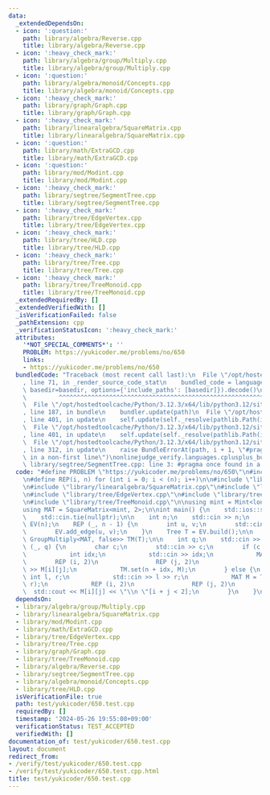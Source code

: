 ```yaml
---
data:
  _extendedDependsOn:
  - icon: ':question:'
    path: library/algebra/Reverse.cpp
    title: library/algebra/Reverse.cpp
  - icon: ':heavy_check_mark:'
    path: library/algebra/group/Multiply.cpp
    title: library/algebra/group/Multiply.cpp
  - icon: ':question:'
    path: library/algebra/monoid/Concepts.cpp
    title: library/algebra/monoid/Concepts.cpp
  - icon: ':heavy_check_mark:'
    path: library/graph/Graph.cpp
    title: library/graph/Graph.cpp
  - icon: ':heavy_check_mark:'
    path: library/linearalgebra/SquareMatrix.cpp
    title: library/linearalgebra/SquareMatrix.cpp
  - icon: ':question:'
    path: library/math/ExtraGCD.cpp
    title: library/math/ExtraGCD.cpp
  - icon: ':question:'
    path: library/mod/Modint.cpp
    title: library/mod/Modint.cpp
  - icon: ':heavy_check_mark:'
    path: library/segtree/SegmentTree.cpp
    title: library/segtree/SegmentTree.cpp
  - icon: ':heavy_check_mark:'
    path: library/tree/EdgeVertex.cpp
    title: library/tree/EdgeVertex.cpp
  - icon: ':heavy_check_mark:'
    path: library/tree/HLD.cpp
    title: library/tree/HLD.cpp
  - icon: ':heavy_check_mark:'
    path: library/tree/Tree.cpp
    title: library/tree/Tree.cpp
  - icon: ':heavy_check_mark:'
    path: library/tree/TreeMonoid.cpp
    title: library/tree/TreeMonoid.cpp
  _extendedRequiredBy: []
  _extendedVerifiedWith: []
  _isVerificationFailed: false
  _pathExtension: cpp
  _verificationStatusIcon: ':heavy_check_mark:'
  attributes:
    '*NOT_SPECIAL_COMMENTS*': ''
    PROBLEM: https://yukicoder.me/problems/no/650
    links:
    - https://yukicoder.me/problems/no/650
  bundledCode: "Traceback (most recent call last):\n  File \"/opt/hostedtoolcache/Python/3.12.3/x64/lib/python3.12/site-packages/onlinejudge_verify/documentation/build.py\"\
    , line 71, in _render_source_code_stat\n    bundled_code = language.bundle(stat.path,\
    \ basedir=basedir, options={'include_paths': [basedir]}).decode()\n          \
    \         ^^^^^^^^^^^^^^^^^^^^^^^^^^^^^^^^^^^^^^^^^^^^^^^^^^^^^^^^^^^^^^^^^^^^^^^^^^^^^^^^^\n\
    \  File \"/opt/hostedtoolcache/Python/3.12.3/x64/lib/python3.12/site-packages/onlinejudge_verify/languages/cplusplus.py\"\
    , line 187, in bundle\n    bundler.update(path)\n  File \"/opt/hostedtoolcache/Python/3.12.3/x64/lib/python3.12/site-packages/onlinejudge_verify/languages/cplusplus_bundle.py\"\
    , line 401, in update\n    self.update(self._resolve(pathlib.Path(included), included_from=path))\n\
    \  File \"/opt/hostedtoolcache/Python/3.12.3/x64/lib/python3.12/site-packages/onlinejudge_verify/languages/cplusplus_bundle.py\"\
    , line 401, in update\n    self.update(self._resolve(pathlib.Path(included), included_from=path))\n\
    \  File \"/opt/hostedtoolcache/Python/3.12.3/x64/lib/python3.12/site-packages/onlinejudge_verify/languages/cplusplus_bundle.py\"\
    , line 312, in update\n    raise BundleErrorAt(path, i + 1, \"#pragma once found\
    \ in a non-first line\")\nonlinejudge_verify.languages.cplusplus_bundle.BundleErrorAt:\
    \ library/segtree/SegmentTree.cpp: line 3: #pragma once found in a non-first line\n"
  code: "#define PROBLEM \"https://yukicoder.me/problems/no/650\"\n#include <bits/stdc++.h>\n\
    \n#define REP(i, n) for (int i = 0; i < (n); i++)\n\n#include \"library/algebra/group/Multiply.cpp\"\
    \n#include \"library/linearalgebra/SquareMatrix.cpp\"\n#include \"library/mod/Modint.cpp\"\
    \n#include \"library/tree/EdgeVertex.cpp\"\n#include \"library/tree/Tree.cpp\"\
    \n#include \"library/tree/TreeMonoid.cpp\"\n\nusing mint = Mint<long long, 1000'000'007>;\n\
    using MAT = SquareMatrix<mint, 2>;\n\nint main() {\n    std::ios::sync_with_stdio(false);\n\
    \    std::cin.tie(nullptr);\n\n    int n;\n    std::cin >> n;\n    EdgeVertex\
    \ EV(n);\n    REP (_, n - 1) {\n        int u, v;\n        std::cin >> u >> v;\n\
    \        EV.add_edge(u, v);\n    }\n    Tree T = EV.build();\n\n    TreeMonoid<Tree,\
    \ GroupMultiply<MAT, false>> TM(T);\n\n    int q;\n    std::cin >> q;\n    REP\
    \ (_, q) {\n        char c;\n        std::cin >> c;\n        if (c == 'x') {\n\
    \            int idx;\n            std::cin >> idx;\n            MAT M;\n    \
    \        REP (i, 2)\n                REP (j, 2)\n                    std::cin\
    \ >> M[i][j];\n            TM.set(n + idx, M);\n        } else {\n           \
    \ int l, r;\n            std::cin >> l >> r;\n            MAT M = TM.path_prod(l,\
    \ r);\n            REP (i, 2)\n                REP (j, 2)\n                  \
    \  std::cout << M[i][j] << \"\\n \"[i + j < 2];\n        }\n    }\n}\n"
  dependsOn:
  - library/algebra/group/Multiply.cpp
  - library/linearalgebra/SquareMatrix.cpp
  - library/mod/Modint.cpp
  - library/math/ExtraGCD.cpp
  - library/tree/EdgeVertex.cpp
  - library/tree/Tree.cpp
  - library/graph/Graph.cpp
  - library/tree/TreeMonoid.cpp
  - library/algebra/Reverse.cpp
  - library/segtree/SegmentTree.cpp
  - library/algebra/monoid/Concepts.cpp
  - library/tree/HLD.cpp
  isVerificationFile: true
  path: test/yukicoder/650.test.cpp
  requiredBy: []
  timestamp: '2024-05-26 19:55:08+09:00'
  verificationStatus: TEST_ACCEPTED
  verifiedWith: []
documentation_of: test/yukicoder/650.test.cpp
layout: document
redirect_from:
- /verify/test/yukicoder/650.test.cpp
- /verify/test/yukicoder/650.test.cpp.html
title: test/yukicoder/650.test.cpp
---
```

